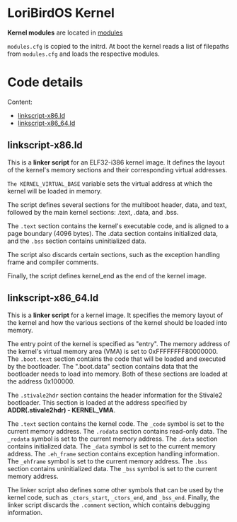 # LoriBirdOS Kernel #
**Kernel modules** are located in [modules](https://github.com/Joomipoll/LoriBirdOS/tree/main/Kernel/Modules)

`modules.cfg` is copied to the initrd. At boot the kernel reads a list of filepaths from `modules.cfg` and loads the respective modules.

# Code details
Content:
- [linkscript-x86.ld](#1)
- [linkscript-x86_64.ld](#2)

## <a name="1"> linkscript-x86.ld</a>

This is a **linker script** for an ELF32-i386 kernel image. It defines the layout of the kernel's memory sections and their corresponding virtual addresses. 

``The KERNEL_VIRTUAL_BASE`` variable sets the virtual address at which the kernel will be loaded in memory. 

The script defines several sections for the multiboot header, data, and text, followed by the main kernel sections: .text, .data, and .bss. 

The ``.text`` section contains the kernel's executable code, and is aligned to a page boundary (4096 bytes). The .data section contains initialized data, and the ``.bss`` section contains uninitialized data. 

The script also discards certain sections, such as the exception handling frame and compiler comments. 

Finally, the script defines kernel_end as the end of the kernel image.
## <a name="2"> linkscript-x86_64.ld</a>

This is a **linker script** for a kernel image. It specifies the memory layout of the kernel and how the various sections of the kernel should be loaded into memory.

The entry point of the kernel is specified as "entry". The memory address of the kernel's virtual memory area (VMA) is set to 0xFFFFFFFF80000000. The ``.boot.text`` section contains the code that will be loaded and executed by the bootloader. The ".boot.data" section contains data that the bootloader needs to load into memory. Both of these sections are loaded at the address 0x100000.

The ``.stivale2hdr`` section contains the header information for the Stivale2 bootloader. This section is loaded at the address specified by **ADDR(.stivale2hdr) - KERNEL_VMA**.

The ``.text`` section contains the kernel code. The ``_code`` symbol is set to the current memory address. The ``.rodata`` section contains read-only data. The ``_rodata`` symbol is set to the current memory address. The ``.data`` section contains initialized data. The ``_data`` symbol is set to the current memory address. The ``.eh_frame`` section contains exception handling information. The ``_ehframe`` symbol is set to the current memory address. The ``.bss`` section contains uninitialized data. The ``_bss`` symbol is set to the current memory address.

The linker script also defines some other symbols that can be used by the kernel code, such as ``_ctors_start``, ``_ctors_end``, and ``_bss_end``. Finally, the linker script discards the ``.comment`` section, which contains debugging information.
